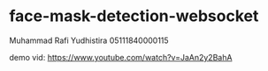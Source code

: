 # face-mask-detection-websocket

Muhammad Rafi Yudhistira
05111840000115

demo vid:
https://www.youtube.com/watch?v=JaAn2y2BahA
